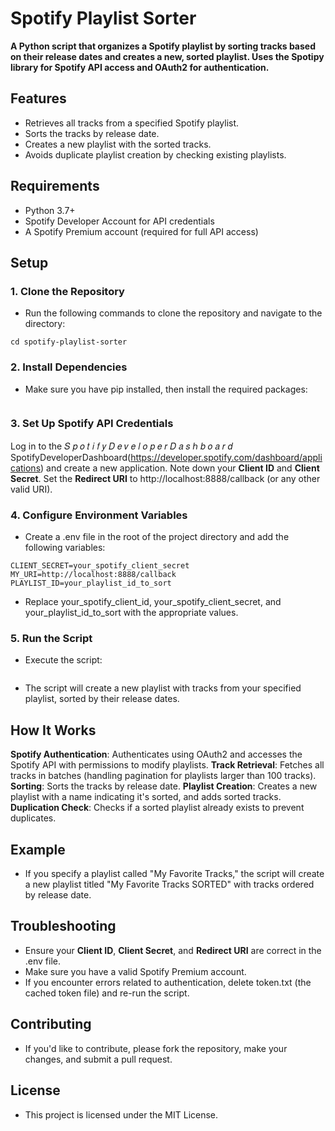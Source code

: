 # Spotify Playlist Sorter

**A Python script that organizes a Spotify playlist by sorting tracks based on their release dates and creates a new, sorted playlist. Uses the Spotipy library for Spotify API access and OAuth2 for authentication.**

## Features

- Retrieves all tracks from a specified Spotify playlist.
- Sorts the tracks by release date.
- Creates a new playlist with the sorted tracks.
- Avoids duplicate playlist creation by checking existing playlists.

## Requirements

- Python 3.7+
- Spotify Developer Account for API credentials
- A Spotify Premium account (required for full API access)

## Setup

### 1. Clone the Repository

- Run the following commands to clone the repository and navigate to the directory:

``` git clone https://github.com/your-username/spotify-playlist-sorter.git
cd spotify-playlist-sorter
```

### 2. Install Dependencies

- Make sure you have pip installed, then install the required packages:

``` pip install spotipy python-dotenv
```

### 3. Set Up Spotify API Credentials

Log in to the 
𝑆
𝑝
𝑜
𝑡
𝑖
𝑓
𝑦
𝐷
𝑒
𝑣
𝑒
𝑙
𝑜
𝑝
𝑒
𝑟
𝐷
𝑎
𝑠
ℎ
𝑏
𝑜
𝑎
𝑟
𝑑
SpotifyDeveloperDashboard(https://developer.spotify.com/dashboard/applications) and create a new application.
Note down your **Client ID** and **Client Secret**.
Set the **Redirect URI** to http://localhost:8888/callback (or any other valid URI).
### 4. Configure Environment Variables

- Create a .env file in the root of the project directory and add the following variables:

``` CLIENT_ID=your_spotify_client_id
CLIENT_SECRET=your_spotify_client_secret
MY_URI=http://localhost:8888/callback
PLAYLIST_ID=your_playlist_id_to_sort
```

- Replace your_spotify_client_id, your_spotify_client_secret, and your_playlist_id_to_sort with the appropriate values.

### 5. Run the Script

- Execute the script:

``` python main.py
```

- The script will create a new playlist with tracks from your specified playlist, sorted by their release dates.

## How It Works

**Spotify Authentication**: Authenticates using OAuth2 and accesses the Spotify API with permissions to modify playlists.
**Track Retrieval**: Fetches all tracks in batches (handling pagination for playlists larger than 100 tracks).
**Sorting**: Sorts the tracks by release date.
**Playlist Creation**: Creates a new playlist with a name indicating it's sorted, and adds sorted tracks.
**Duplication Check**: Checks if a sorted playlist already exists to prevent duplicates.
## Example

- If you specify a playlist called "My Favorite Tracks," the script will create a new playlist titled "My Favorite Tracks SORTED" with tracks ordered by release date.

## Troubleshooting

- Ensure your **Client ID**, **Client Secret**, and **Redirect URI** are correct in the .env file.
- Make sure you have a valid Spotify Premium account.
- If you encounter errors related to authentication, delete token.txt (the cached token file) and re-run the script.

## Contributing

- If you'd like to contribute, please fork the repository, make your changes, and submit a pull request.

## License

- This project is licensed under the MIT License.

